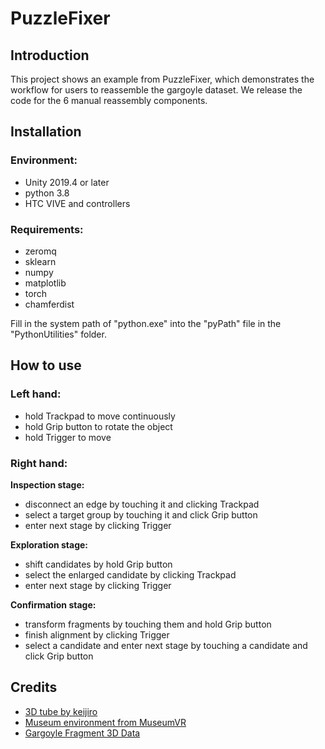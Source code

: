 
# PuzzleFixer #

## Introduction ##
This project shows an example from PuzzleFixer, which demonstrates the workflow for users to reassemble the gargoyle dataset. We release the code for the 6 manual reassembly components. 

## Installation ##

### Environment: ###

- Unity 2019.4 or later
- python 3.8
- HTC VIVE and controllers

### Requirements: ###

- zeromq
- sklearn
- numpy
- matplotlib
- torch
- chamferdist

Fill in the system path of "python.exe" into the "pyPath" file in the "PythonUtilities" folder.

## How to use ##

### Left hand: ###

- hold Trackpad to move continuously
- hold Grip button to rotate the object
- hold Trigger to move

### Right hand: ###

**Inspection stage:**

- disconnect an edge by touching it and clicking Trackpad
- select a target group by touching it and click Grip button
- enter next stage by clicking Trigger

**Exploration stage:**

- shift candidates by hold Grip button
- select the enlarged candidate by clicking Trackpad
- enter next stage by clicking Trigger

**Confirmation stage:**

- transform fragments by touching them and hold Grip button
- finish alignment by clicking Trigger
- select a candidate and enter next stage by touching a candidate and click Grip button

## Credits ##

- [3D tube by keijiro](https://github.com/keijiro/Swarm)
- [Museum environment from MuseumVR](https://assetstore.unity.com/packages/3d/environments/museum-vr-complete-edition-89652)
- [Gargoyle Fragment 3D Data](https://www.geometrie.tuwien.ac.at/geom/nbkdir/hofer/3dpuzzles/gargoyle/gargoyle.html)
